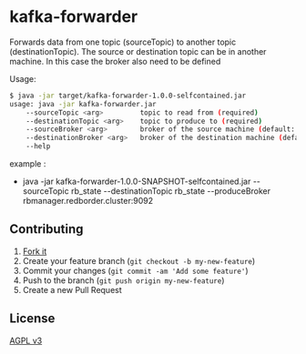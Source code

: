 # kafka-forwarder
Forwards data from one topic (sourceTopic) to another topic (destinationTopic). The source or destination topic can be in another machine.
In this case the broker also need to be defined

Usage:

```bash
$ java -jar target/kafka-forwarder-1.0.0-selfcontained.jar
usage: java -jar kafka-forwarder.jar
    --sourceTopic <arg>         topic to read from (required)
    --destinationTopic <arg>    topic to produce to (required)
    --sourceBroker <arg>        broker of the source machine (default: localhost:9092)
    --destinationBroker <arg>   broker of the destination machine (default: localhost:9092)
    --help            
```

example :
 - java -jar kafka-forwarder-1.0.0-SNAPSHOT-selfcontained.jar --sourceTopic rb_state --destinationTopic rb_state --produceBroker rbmanager.redborder.cluster:9092

## Contributing

1. [Fork it](https://github.com/redborder/kafka-forwarder/fork)
2. Create your feature branch (`git checkout -b my-new-feature`)
3. Commit your changes (`git commit -am 'Add some feature'`)
4. Push to the branch (`git push origin my-new-feature`)
5. Create a new Pull Request

## License

[AGPL v3](http://www.gnu.org/licenses/agpl-3.0.html)
